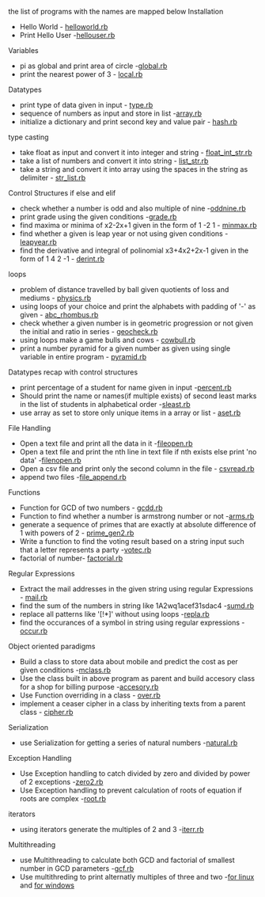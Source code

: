 the list of programs with the names are mapped below
Installation

- Hello World - [helloworld.rb](https://github.com/Greycampus/ruby/blob/master/installation/helloworld.rb)
- Print Hello User -[hellouser.rb](https://github.com/Greycampus/ruby/blob/master/installation/hellouser.rb)

Variables

- pi as global and print area of circle -[global.rb](https://github.com/Greycampus/ruby/blob/master/variables/global.rb)
- print the nearest power of 3 - [local.rb](https://github.com/Greycampus/ruby/blob/master/variables/local.rb)

Datatypes

- print type of data given in input - [type.rb](https://github.com/Greycampus/ruby/blob/master/datatypes/type.rb)
- sequence of numbers as input and store in list -[array.rb](https://github.com/Greycampus/ruby/blob/master/datatypes/array.rb)
- initialize a dictionary and print second key and value pair - [hash.rb](https://github.com/Greycampus/ruby/blob/master/datatypes/hash.rb)

type casting

- take float as input and convert it into integer and string - [float_int_str.rb](https://github.com/Greycampus/ruby/blob/master/type_casting/float_int_str.rb)
- take a list of numbers and convert it into string - [list_str.rb](https://github.com/Greycampus/ruby/blob/master/type_casting/list_str.rb)
- take a string and convert it into array using the spaces in the string as delimiter - [str_list.rb](https://github.com/Greycampus/ruby/blob/master/type_casting/str_list.rb)

Control Structures
if else and elif

- check whether a number is odd and also multiple of nine -[oddnine.rb](https://github.com/Greycampus/ruby/blob/master/control_structures/if-else/oddnine.rb)
- print grade using the given conditions -[grade.rb](https://github.com/Greycampus/ruby/blob/master/control_structures/if-else/grade.rb)
- find maxima or minima of x2-2x+1 given in the form of 1 -2 1 - [minmax.rb](https://github.com/Greycampus/ruby/blob/master/control_structures/if-else/minmax.rb)
- find whether a given is leap year or not using given conditions -[leapyear.rb](https://github.com/Greycampus/ruby/blob/master/control_structures/if-else/leapyear.rb)
- find the derivative and integral of polinomial x3+4x2+2x-1 given in the form of 1 4 2 -1 - [derint.rb](https://github.com/Greycampus/ruby/blob/master/control_structures/if-else/derint.rb)

loops

- problem of distance travelled by ball given quotients of loss and mediums - [physics.rb](https://github.com/Greycampus/ruby/blob/master/control_structures/loops/physics.rb)
- using loops of your choice and print the alphabets with padding of '-' as given - [abc_rhombus.rb](https://github.com/Greycampus/ruby/blob/master/control_structures/loops/abc_rhombus.rb)
- check whether a given number is in geometric progression or not given the initial and ratio in series - [geocheck.rb](https://github.com/Greycampus/ruby/blob/master/control_structures/loops/geocheck.rb)
- using loops make a game bulls and cows - [cowbull.rb](https://github.com/Greycampus/ruby/blob/master/control_structures/loops/cowbull.rb)
- print a number pyramid for a given number as given using single variable in entire program - [pyramid.rb](https://github.com/Greycampus/ruby/blob/master/control_structures/loops/pyramid.rb)

Datatypes recap with control structures

- print percentage of a student for name given in input -[percent.rb](https://github.com/Greycampus/ruby/blob/master/control_structures/datatypes-loops/percent.rb)
- Should print the name or names(if multiple exists) of second least marks in the list of students in alphabetical order -[sleast.rb](https://github.com/Greycampus/ruby/blob/master/control_structures/datatypes-loops/sleast.rb)
- use array as set to store only unique items in a array or list - [aset.rb](https://github.com/Greycampus/ruby/blob/master/control_structures/datatypes-loops/aset.rb)

File Handling

- Open a text file and print all the data in it -[fileopen.rb](https://github.com/Greycampus/ruby/blob/master/file_handling/fileopen.rb)
- Open a text file and print the nth line in text file if nth exists else print 'no data' -[filenopen.rb](https://github.com/Greycampus/ruby/blob/master/file_handling/filenopen.rb)
- Open a csv file and print only the second column in the file - [csvread.rb](https://github.com/Greycampus/ruby/blob/master/file_handling/csvread.rb)
- append two files -[file_append.rb](https://github.com/Greycampus/ruby/blob/master/file_handling/file_append.rb)

Functions

- Function for GCD of two numbers - [gcdd.rb](https://github.com/Greycampus/ruby/blob/master/functions/gcdd.rb)
- Function to find whether a number is armstrong number or not -[arms.rb](https://github.com/Greycampus/ruby/blob/master/functions/arms.rb)
- generate a sequence of primes that are exactly at absolute difference of 1 with powers of 2 - [prime_gen2.rb](https://github.com/Greycampus/ruby/blob/master/functions/prime_gen2.rb)
- Write a function to find the voting result based on a string input such that a letter represents a party -[votec.rb](https://github.com/Greycampus/ruby/blob/master/functions/votec.rb)
- factorial of number- [factorial.rb](https://github.com/Greycampus/ruby/blob/master/functions/factorial.rb)

Regular Expressions

- Extract the mail addresses in the given string using regular Expressions - [mail.rb](https://github.com/Greycampus/ruby/blob/master/regex/mail.rb)
- find the sum of the numbers in string like 1A2wq1acef31sdac4 -[sumd.rb](https://github.com/Greycampus/ruby/blob/master/regex/sumd.rb)
- replace all patterns like '[!*]' without using loops -[repla.rb](https://github.com/Greycampus/ruby/blob/master/regex/repla.rb)
- find the occurances of a symbol in string using regular expressions -[occur.rb](https://github.com/Greycampus/ruby/blob/master/regex/occur.rb)

Object oriented paradigms

- Build a class to store data about mobile and predict the cost as per given conditions -[mclass.rb](https://github.com/Greycampus/ruby/blob/master/oops/mclass.rb)
- Use the class built in above program as parent and build accesory class for a shop for billing purpose -[accesory.rb](https://github.com/Greycampus/ruby/blob/master/oops/accesory.rb)
- Use Function overriding in a class - [over.rb](https://github.com/Greycampus/ruby/blob/master/oops/over.rb)
- implement a ceaser cipher in a class by inheriting texts from a parent class - [cipher.rb](https://github.com/Greycampus/ruby/blob/master/oops/cipher.rb)

Serialization

- use Serialization for getting a series of natural numbers -[natural.rb](https://github.com/Greycampus/ruby/blob/master/serialization/natural.rb)

Exception Handling

- Use Exception handling to catch divided by zero and divided by power of 2 exceptions -[zero2.rb](https://github.com/Greycampus/ruby/blob/master/exception_handling/zero2.rb)
- Use Exception handling to prevent calculation of roots of equation if roots are complex -[root.rb](https://github.com/Greycampus/ruby/blob/master/exception_handling/root.rb)

iterators

- using iterators generate the multiples of 2 and 3 -[iterr.rb](https://github.com/Greycampus/ruby/blob/master/iterators/iterr.rb)

Multithreading

- use Multithreading to calculate both GCD and factorial of smallest number in GCD parameters -[gcf.rb](https://github.com/Greycampus/ruby/blob/master/multithreading/gcf.rb)
- Use multithreding to print alternatly multiples of three and two -[for linux](https://github.com/Greycampus/ruby/blob/master/multithreading/alter_linux.rb) and [for windows](https://github.com/Greycampus/ruby/blob/master/multithreading/alter_win.rb)
